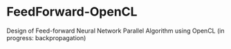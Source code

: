 # FeedForward-OpenCL
Design of Feed-forward Neural Network Parallel Algorithm using OpenCL (in progress: backpropagation)
